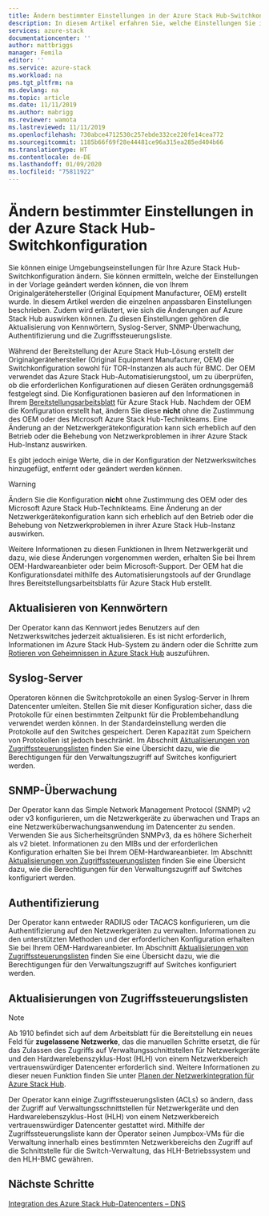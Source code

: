 ```yaml
---
title: Ändern bestimmter Einstellungen in der Azure Stack Hub-Switchkonfiguration | Microsoft-Dokumentation
description: In diesem Artikel erfahren Sie, welche Einstellungen Sie in der Azure Stack Hub-Switchkonfiguration anpassen können. Nachdem der Originalgerätehersteller (OEM) die Konfiguration erstellt hat, ändern Sie diese nicht ohne Zustimmung des OEM oder des Microsoft Azure Stack Hub-Technikteams.
services: azure-stack
documentationcenter: ''
author: mattbriggs
manager: Femila
editor: ''
ms.service: azure-stack
ms.workload: na
pms.tgt_pltfrm: na
ms.devlang: na
ms.topic: article
ms.date: 11/11/2019
ms.author: mabrigg
ms.reviewer: wamota
ms.lastreviewed: 11/11/2019
ms.openlocfilehash: 730abce4712530c257ebde332ce220fe14cea772
ms.sourcegitcommit: 1185b66f69f28e44481ce96a315ea285ed404b66
ms.translationtype: HT
ms.contentlocale: de-DE
ms.lasthandoff: 01/09/2020
ms.locfileid: "75811922"
---
```

#  <a name="modify-specific-settings-on-your-azure-stack-hub-switch-configuration"></a>Ändern bestimmter Einstellungen in der Azure Stack Hub-Switchkonfiguration

Sie können einige Umgebungseinstellungen für Ihre Azure Stack Hub-Switchkonfiguration ändern. Sie können ermitteln, welche der Einstellungen in der Vorlage geändert werden können, die von Ihrem Originalgerätehersteller (Original Equipment Manufacturer, OEM) erstellt wurde. In diesem Artikel werden die einzelnen anpassbaren Einstellungen beschrieben. Zudem wird erläutert, wie sich die Änderungen auf Azure Stack Hub auswirken können. Zu diesen Einstellungen gehören die Aktualisierung von Kennwörtern, Syslog-Server, SNMP-Überwachung, Authentifizierung und die Zugriffssteuerungsliste. 

Während der Bereitstellung der Azure Stack Hub-Lösung erstellt der Originalgerätehersteller (Original Equipment Manufacturer, OEM) die Switchkonfiguration sowohl für TOR-Instanzen als auch für BMC. Der OEM verwendet das Azure Stack Hub-Automatisierungstool, um zu überprüfen, ob die erforderlichen Konfigurationen auf diesen Geräten ordnungsgemäß festgelegt sind. Die Konfigurationen basieren auf den Informationen in Ihrem [Bereitstellungsarbeitsblatt](azure-stack-deployment-worksheet.md) für Azure Stack Hub. Nachdem der OEM die Konfiguration erstellt hat, ändern Sie diese **nicht** ohne die Zustimmung des OEM oder des Microsoft Azure Stack Hub-Technikteams. Eine Änderung an der Netzwerkgerätekonfiguration kann sich erheblich auf den Betrieb oder die Behebung von Netzwerkproblemen in ihrer Azure Stack Hub-Instanz auswirken.

Es gibt jedoch einige Werte, die in der Konfiguration der Netzwerkswitches hinzugefügt, entfernt oder geändert werden können.

>[!Warning]  
> Ändern Sie die Konfiguration **nicht** ohne Zustimmung des OEM oder des Microsoft Azure Stack Hub-Technikteams. Eine Änderung an der Netzwerkgerätekonfiguration kann sich erheblich auf den Betrieb oder die Behebung von Netzwerkproblemen in ihrer Azure Stack Hub-Instanz auswirken.
>
> Weitere Informationen zu diesen Funktionen in Ihrem Netzwerkgerät und dazu, wie diese Änderungen vorgenommen werden, erhalten Sie bei Ihrem OEM-Hardwareanbieter oder beim Microsoft-Support. Der OEM hat die Konfigurationsdatei mithilfe des Automatisierungstools auf der Grundlage Ihres Bereitstellungsarbeitsblatts für Azure Stack Hub erstellt. 

## <a name="password-update"></a>Aktualisieren von Kennwörtern

Der Operator kann das Kennwort jedes Benutzers auf den Netzwerkswitches jederzeit aktualisieren. Es ist nicht erforderlich, Informationen im Azure Stack Hub-System zu ändern oder die Schritte zum [Rotieren von Geheimnissen in Azure Stack Hub](azure-stack-rotate-secrets.md) auszuführen.

## <a name="syslog-server"></a>Syslog-Server

Operatoren können die Switchprotokolle an einen Syslog-Server in Ihrem Datencenter umleiten. Stellen Sie mit dieser Konfiguration sicher, dass die Protokolle für einen bestimmten Zeitpunkt für die Problembehandlung verwendet werden können. In der Standardeinstellung werden die Protokolle auf den Switches gespeichert. Deren Kapazität zum Speichern von Protokollen ist jedoch beschränkt. Im Abschnitt [Aktualisierungen von Zugriffssteuerungslisten](#access-control-list-updates) finden Sie eine Übersicht dazu, wie die Berechtigungen für den Verwaltungszugriff auf Switches konfiguriert werden.

## <a name="snmp-monitoring"></a>SNMP-Überwachung

Der Operator kann das Simple Network Management Protocol (SNMP) v2 oder v3 konfigurieren, um die Netzwerkgeräte zu überwachen und Traps an eine Netzwerküberwachungsanwendung im Datencenter zu senden. Verwenden Sie aus Sicherheitsgründen SNMPv3, da es höhere Sicherheit als v2 bietet. Informationen zu den MIBs und der erforderlichen Konfiguration erhalten Sie bei Ihrem OEM-Hardwareanbieter. Im Abschnitt [Aktualisierungen von Zugriffssteuerungslisten](#access-control-list-updates) finden Sie eine Übersicht dazu, wie die Berechtigungen für den Verwaltungszugriff auf Switches konfiguriert werden.

## <a name="authentication"></a>Authentifizierung

Der Operator kann entweder RADIUS oder TACACS konfigurieren, um die Authentifizierung auf den Netzwerkgeräten zu verwalten. Informationen zu den unterstützten Methoden und der erforderlichen Konfiguration erhalten Sie bei Ihrem OEM-Hardwareanbieter.  Im Abschnitt [Aktualisierungen von Zugriffssteuerungslisten](#access-control-list-updates) finden Sie eine Übersicht dazu, wie die Berechtigungen für den Verwaltungszugriff auf Switches konfiguriert werden.

## <a name="access-control-list-updates"></a>Aktualisierungen von Zugriffssteuerungslisten

> [!NOTE]
> Ab 1910 befindet sich auf dem Arbeitsblatt für die Bereitstellung ein neues Feld für **zugelassene Netzwerke**, das die manuellen Schritte ersetzt, die für das Zulassen des Zugriffs auf Verwaltungsschnittstellen für Netzwerkgeräte und den Hardwarelebenszyklus-Host (HLH) von einem Netzwerkbereich vertrauenswürdiger Datencenter erforderlich sind. Weitere Informationen zu dieser neuen Funktion finden Sie unter [Planen der Netzwerkintegration für Azure Stack Hub](azure-stack-network.md#permitted-networks).

Der Operator kann einige Zugriffssteuerungslisten (ACLs) so ändern, dass der Zugriff auf Verwaltungsschnittstellen für Netzwerkgeräte und den Hardwarelebenszyklus-Host (HLH) von einem Netzwerkbereich vertrauenswürdiger Datencenter gestattet wird. Mithilfe der Zugriffssteuerungsliste kann der Operator seinen Jumpbox-VMs für die Verwaltung innerhalb eines bestimmten Netzwerkbereichs den Zugriff auf die Schnittstelle für die Switch-Verwaltung, das HLH-Betriebssystem und den HLH-BMC gewähren.

## <a name="next-steps"></a>Nächste Schritte

[Integration des Azure Stack Hub-Datencenters – DNS](azure-stack-integrate-dns.md)
